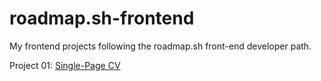 # roadmap.sh-frontend
My frontend projects following the roadmap.sh front-end developer path.

Project 01: [Single-Page CV](https://roadmap.sh/projects/single-page-cv)
